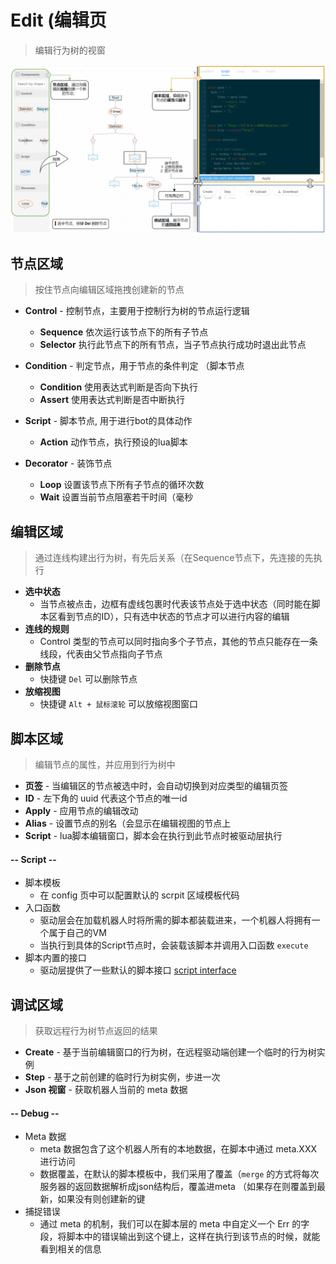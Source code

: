 # Edit (编辑页

> 编辑行为树的视窗

![img](../../res/edit.png)

## 节点区域
> 按住节点向编辑区域拖拽创建新的节点
* **Control** - 控制节点，主要用于控制行为树的节点运行逻辑
  * **Sequence** 依次运行该节点下的所有子节点
  * **Selector** 执行此节点下的所有节点，当子节点执行成功时退出此节点

* **Condition** - 判定节点，用于节点的条件判定 （脚本节点
  * **Condition** 使用表达式判断是否向下执行
  * **Assert** 使用表达式判断是否中断执行

* **Script** - 脚本节点, 用于进行bot的具体动作
  * **Action** 动作节点，执行预设的lua脚本

* **Decorator** - 装饰节点
  * **Loop** 设置该节点下所有子节点的循环次数
  * **Wait** 设置当前节点阻塞若干时间（毫秒

## 编辑区域
> 通过连线构建出行为树，有先后关系（在Sequence节点下，先连接的先执行
* **选中状态**
  * 当节点被点击，边框有虚线包裹时代表该节点处于选中状态（同时能在脚本区看到节点的ID），只有选中状态的节点才可以进行内容的编辑
* **连线的规则**
  * Control 类型的节点可以同时指向多个子节点，其他的节点只能存在一条线段，代表由父节点指向子节点
* **删除节点**
  * 快捷键 `Del` 可以删除节点
* **放缩视图**
  * 快捷键 `Alt + 鼠标滚轮` 可以放缩视图窗口

## 脚本区域
> 编辑节点的属性，并应用到行为树中
* **页签** - 当编辑区的节点被选中时，会自动切换到对应类型的编辑页签
* **ID** - 左下角的 uuid 代表这个节点的唯一id
* **Apply** - 应用节点的编辑改动
* **Alias** - 设置节点的别名（会显示在编辑视图的节点上
* **Script** - lua脚本编辑窗口，脚本会在执行到此节点时被驱动层执行

#### **-- Script --**
* 脚本模板
  - 在 config 页中可以配置默认的 scrpit 区域模板代码
* 入口函数
  - 驱动层会在加载机器人时将所需的脚本都装载进来，一个机器人将拥有一个属于自己的VM
  - 当执行到具体的Script节点时，会装载该脚本并调用入口函数 `execute`
* 脚本内置的接口
  - 驱动层提供了一些默认的脚本接口 [script interface](../advance/script.md)

## 调试区域
> 获取远程行为树节点返回的结果
* **Create** - 基于当前编辑窗口的行为树，在远程驱动端创建一个临时的行为树实例
* **Step** - 基于之前创建的临时行为树实例，步进一次
* **Json 视窗** - 获取机器人当前的 meta 数据

#### **-- Debug --**
* Meta 数据
  - meta 数据包含了这个机器人所有的本地数据，在脚本中通过 meta.XXX 进行访问
  - 数据覆盖，在默认的脚本模板中，我们采用了覆盖（`merge` 的方式将每次服务器的返回数据解析成json结构后，覆盖进meta （如果存在则覆盖到最新，如果没有则创建新的键
* 捕捉错误
  - 通过 meta 的机制，我们可以在脚本层的 meta 中自定义一个 Err 的字段，将脚本中的错误输出到这个键上，这样在执行到该节点的时候，就能看到相关的信息
